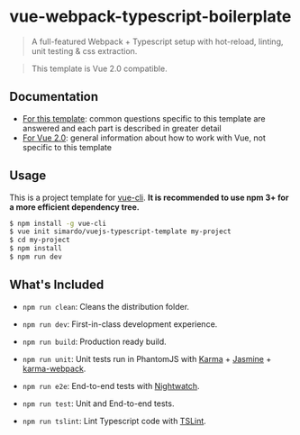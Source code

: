 # vue-webpack-typescript-boilerplate

> A full-featured Webpack + Typescript setup with hot-reload, linting, unit testing & css extraction.

> This template is Vue 2.0 compatible.

## Documentation

- [For this template](http://vuejs-templates.github.io/webpack): common questions specific to this template are answered and each part is described in greater detail
- [For Vue 2.0](http://vuejs.org/guide/): general information about how to work with Vue, not specific to this template

## Usage

This is a project template for [vue-cli](https://github.com/vuejs/vue-cli). **It is recommended to use npm 3+ for a more efficient dependency tree.**

``` bash
$ npm install -g vue-cli
$ vue init simardo/vuejs-typescript-template my-project
$ cd my-project
$ npm install
$ npm run dev
```

## What's Included

- `npm run clean`: Cleans the distribution folder.

- `npm run dev`: First-in-class development experience.

- `npm run build`: Production ready build.

- `npm run unit`: Unit tests run in PhantomJS with [Karma](http://karma-runner.github.io/0.13/index.html) + [Jasmine](https://jasmine.github.io/) + [karma-webpack](https://github.com/webpack/karma-webpack).

- `npm run e2e`: End-to-end tests with [Nightwatch](http://nightwatchjs.org/).

- `npm run test`: Unit and End-to-end tests.

- `npm run tslint`: Lint Typescript code with [TSLint](https://palantir.github.io/tslint/).